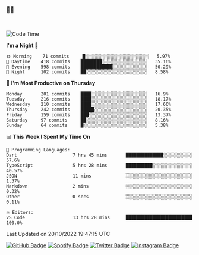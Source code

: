 ### 🤙🍺

<!-- <a href="https://github-readme-stats.vercel.app/api?username=hzak2xx&count_private=true&show_icons=true&theme=dracula">
  <img align="center" src="https://github-readme-stats.vercel.app/api?username=hzak2xx&count_private=true&show_icons=true&theme=dracula" />
</a>
</br> -->
</br>

<!--START_SECTION:waka-->
![Code Time](http://img.shields.io/badge/Code%20Time-1%2C945%20hrs%2012%20mins-blue)

**I'm a Night 🦉** 

```text
🌞 Morning    71 commits     █░░░░░░░░░░░░░░░░░░░░░░░░   5.97% 
🌆 Daytime    418 commits    ████████░░░░░░░░░░░░░░░░░   35.16% 
🌃 Evening    598 commits    ████████████░░░░░░░░░░░░░   50.29% 
🌙 Night      102 commits    ██░░░░░░░░░░░░░░░░░░░░░░░   8.58%

```
📅 **I'm Most Productive on Thursday** 

```text
Monday       201 commits    ████░░░░░░░░░░░░░░░░░░░░░   16.9% 
Tuesday      216 commits    ████░░░░░░░░░░░░░░░░░░░░░   18.17% 
Wednesday    210 commits    ████░░░░░░░░░░░░░░░░░░░░░   17.66% 
Thursday     242 commits    █████░░░░░░░░░░░░░░░░░░░░   20.35% 
Friday       159 commits    ███░░░░░░░░░░░░░░░░░░░░░░   13.37% 
Saturday     97 commits     ██░░░░░░░░░░░░░░░░░░░░░░░   8.16% 
Sunday       64 commits     █░░░░░░░░░░░░░░░░░░░░░░░░   5.38%

```


📊 **This Week I Spent My Time On** 

```text
💬 Programming Languages: 
Dart                     7 hrs 45 mins       ██████████████░░░░░░░░░░░   57.6% 
TypeScript               5 hrs 28 mins       ██████████░░░░░░░░░░░░░░░   40.57% 
JSON                     11 mins             ░░░░░░░░░░░░░░░░░░░░░░░░░   1.37% 
Markdown                 2 mins              ░░░░░░░░░░░░░░░░░░░░░░░░░   0.32% 
Other                    0 secs              ░░░░░░░░░░░░░░░░░░░░░░░░░   0.11%

🔥 Editors: 
VS Code                  13 hrs 28 mins      █████████████████████████   100.0%

```


 Last Updated on 20/10/2022 19:47:15 UTC
<!--END_SECTION:waka-->

[![GitHub Badge](https://img.shields.io/badge/GitHub-100000?style=for-the-badge&logo=github&logoColor=white)](https://github.com/hzak2xx)
[![Spotify Badge](https://img.shields.io/badge/Spotify-1ED760?&style=for-the-badge&logo=spotify&logoColor=white)](https://open.spotify.com/user/uf90s6sbbh75a1mt44clkhkvf)
[![Twitter Badge](https://img.shields.io/badge/Twitter-1DA1F2?style=for-the-badge&logo=twitter&logoColor=white)](https://twitter.com/hzak2xx)
[![Instagram Badge](https://img.shields.io/badge/Instagram-E4405F?style=for-the-badge&logo=instagram&logoColor=white)](https://www.instagram.com/hzak2xx/)
